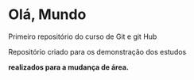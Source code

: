 # Olá, Mundo
 Primeiro repositório do curso de Git e git Hub
 
 Repositório criado para os demonstração dos estudos 
 
 **realizados para a  mudança de área.**
 


